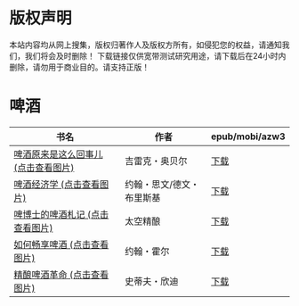 # 版权声明

本站内容均从网上搜集，版权归著作人及版权方所有，如侵犯您的权益，请通知我们，我们将会及时删除！ 下载链接仅供宽带测试研究用途，请下载后在24小时内删除，请勿用于商业目的。请支持正版！

# 啤酒

| 书名 | 作者 | epub/mobi/azw3 |
| --- | --- | --- |
| [啤酒原来是这么回事儿 (点击查看图片)](https://www.dushupai.com/attachment/2024/06/10/690a8a35289fc0d5.jpg) | 吉雷克・奥贝尔 | [下载](https://url89.ctfile.com/f/31084289-1356995656-57d831?p=8866) |
| [啤酒经济学 (点击查看图片)](https://www.dushupai.com/attachment/2024/06/09/949bd57262779820.jpg) | 约翰・思文/德文・布里斯基 | [下载](https://url89.ctfile.com/f/31084289-1356991984-3b28af?p=8866) |
| [啤博士的啤酒札记 (点击查看图片)](https://www.dushupai.com/attachment/2024/06/07/f0fc03e0aabd76d7.jpg) | 太空精酿 | [下载](https://url89.ctfile.com/f/31084289-1357039351-39ea9e?p=8866) |
| [如何畅享啤酒 (点击查看图片)](https://www.dushupai.com/attachment/2024/06/06/1acfe456166ecaee.jpg) | 约翰・霍尔  | [下载](https://url89.ctfile.com/f/31084289-1357032259-138919?p=8866) |
| [精酿啤酒革命 (点击查看图片)](https://www.dushupai.com/attachment/2024/06/02/d081c431906e7dd5.jpg) | 史蒂夫・欣迪 | [下载](https://url89.ctfile.com/f/31084289-1357013419-f207e2?p=8866) |
